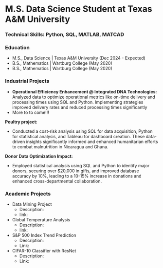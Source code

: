 # M.S. Data Science Student at Texas A&M University 

### Technical Skills: Python, SQL, MATLAB, MATCAD 

### Education
- M.S., Data Science | Texas A&M University (Dec 2024 - Expected)
- B.S., Mathematics | Wartburg College (May 2020)
- B.S., Mathematics | Wartburg College (May 2020)

### Industrial Projects
- **Operational Efficiency Enhancement @ Integrated DNA Technologies:** Analyzed data to optimize operational metrics like on-time delivery and processing times using SQL and Python. Implementing strategies improved delivery rates and reduced processing times significantly
- More to to come!!! 
   

**Poultry project:**
- Conducted a cost-risk analysis using SQL for data acquisition, Python for statistical analysis, and Tableau for dashboard creation. These data-driven insights significantly informed and enhanced humanitarian efforts to combat malnutrition in Nicaragua and Ghana.

**Donor Data Optimization Impact:** 
- Employed statistical analysis using SQL and Python to identify major donors, securing over $20,000 in gifts, and improved database accuracy by 10%, leading to a 10-15% increase in donations and enhanced cross-departmental collaboration.

### Academic Projects
  - Data Mining Project
       - Description: 
       - link: 
  - Global Temperature Analysis
       - Description:
       - link: 
  - S&P 500 Index Trend Prediction
       - Description:
       - Link:
  - CIFAR-10 Classifier with ResNet
       - Description:
       - Link:
         

